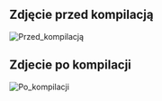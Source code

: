 ## Zdjęcie przed kompilacją

![Przed_kompilacją](https://user-images.githubusercontent.com/79860696/122640057-a0eb2380-d0fd-11eb-806d-d539667d57c1.jpg)

## Zdjecie po kompilacji

![Po_kompilacji](https://user-images.githubusercontent.com/79860696/122640061-a3e61400-d0fd-11eb-9484-b9c9a2a5e99e.jpg)




